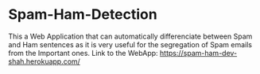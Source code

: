 # Spam-Ham-Detection
This a Web Application that can automatically differenciate between Spam and Ham sentences as it is very useful for the segregation of Spam emails from the Important ones.
Link to the WebApp: https://spam-ham-dev-shah.herokuapp.com/
